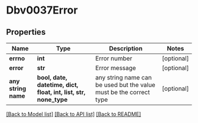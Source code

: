# Dbv0037Error


## Properties
Name | Type | Description | Notes
------------ | ------------- | ------------- | -------------
**errno** | **int** | Error number | [optional] 
**error** | **str** | Error message | [optional] 
**any string name** | **bool, date, datetime, dict, float, int, list, str, none_type** | any string name can be used but the value must be the correct type | [optional]

[[Back to Model list]](../README.md#documentation-for-models) [[Back to API list]](../README.md#documentation-for-api-endpoints) [[Back to README]](../README.md)



